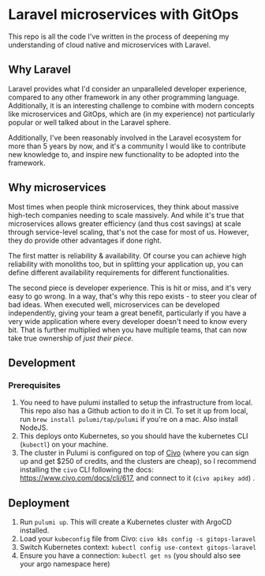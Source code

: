 # Laravel microservices with GitOps

This repo is all the code I've written in the process of deepening my understanding of cloud native and microservices
with Laravel.

## Why Laravel

Laravel provides what I'd consider an unparalleled developer experience, compared to any other framework in any other
programming language. Additionally, it is an interesting challenge to combine with modern concepts like microservices
and GitOps, which are (in my experience) not particularly popular or well talked about in the Laravel sphere.

Additionally, I've been reasonably involved in the Laravel ecosystem for more than 5 years by now, and it's a
community I would like to contribute new knowledge to, and inspire new functionality to be adopted into the framework.

## Why microservices

Most times when people think microservices, they think about massive high-tech companies needing to scale massively.
And while it's true that microservices allows greater efficiency (and thus cost savings) at scale through service-level
scaling, that's not the case for most of us. However, they do provide other advantages if done right.

The first matter is reliability & availability. Of course you can achieve high reliability with monoliths too, but in
splitting your application up, you can define different availability requirements for different functionalities.

The second piece is developer experience. This is hit or miss, and it's very easy to go wrong. In a way, that's why this
repo exists - to steer you clear of bad ideas. When executed well, microservices can be developed independently,
giving your team a great benefit, particularly if you have a very wide application where every developer doesn't need to
know every bit. That is further multiplied when you have multiple teams, that can now take true ownership of _just their piece_.

## Development

### Prerequisites

1. You need to have pulumi installed to setup the infrastructure from local. This repo also has a Github action
   to do it in CI. To set it up from local, run `brew install pulumi/tap/pulumi` if you're on a mac. Also install NodeJS.
2. This deploys onto Kubernetes, so you should have the kubernetes CLI (`kubectl`) on your machine.
3. The cluster in Pulumi is configured on top of [Civo](https://civo.com) (where you can sign up and get $250 of credits,
   and the clusters are cheap), so I recommend installing the `civo` CLI following the docs: https://www.civo.com/docs/cli/617, and connect to it (`civo apikey add`) .


## Deployment

1. Run `pulumi up`. This will create a Kubernetes cluster with ArgoCD installed.
2. Load your `kubeconfig` file from Civo: `civo k8s config -s gitops-laravel`
3. Switch Kubernetes context: `kubectl config use-context gitops-laravel`
4. Ensure you have a connection: `kubectl get ns` (you should also see your argo namespace here)
